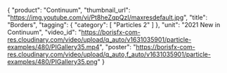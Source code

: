 {
   "product": "Continuum",
   "thumbnail_url": "https://img.youtube.com/vi/Pt8heZqpQzI/maxresdefault.jpg",
   "title": "Borders",
   "tagging": {
   "category": [
      "Particles 2"
    ]
   },
   "unit": "2021 New in Continuum",
   "video_id": "https://borisfx-com-res.cloudinary.com/video/upload/q_auto/v1631035901/particle-examples/480/PIGallery35.mp4",
   "poster": "https://borisfx-com-res.cloudinary.com/video/upload/q_auto,f_auto/v1631035901/particle-examples/480/PIGallery35.png"
}
